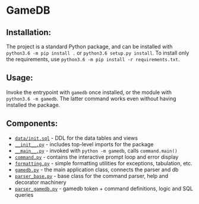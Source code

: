 # GameDB

## Installation:
The project is a standard Python package, and can be installed with `python3.6 -m pip install .` or `python3.6 setup.py install`. To install only the requirements, use `python3.6 -m pip install -r requirements.txt`.

## Usage:
Invoke the entrypoint with `gamedb` once installed, or the module with `python3.6 -m gamedb`.
The latter command works even without having installed the package.

## Components:
- [`data/init.sql`](gamedb/data/init.sql) - DDL for the data tables and views
- [`__init__.py`](gamedb/__init__.py) - includes top-level imports for the package
- [`__main__.py`](gamedb/__main__.py) - invoked with `python -m gamedb`, calls `command.main()`
- [`command.py`](gamedb/command.py) - contains the interactive prompt loop and error display
- [`formatting.py`](gamedb/formatting.py) - simple formatting utilities for exceptions, tabulation, etc.
- [`gamedb.py`](gamedb/gamedb.py) - the main application class, connects the parser and db
- [`parser_base.py`](gamedb/parser_base.py) - base class for the command parser, help and decorator machinery
- [`parser_gamedb.py`](gamedb/parser_gamedb.py) - gamedb token + command definitions, logic and SQL queries
